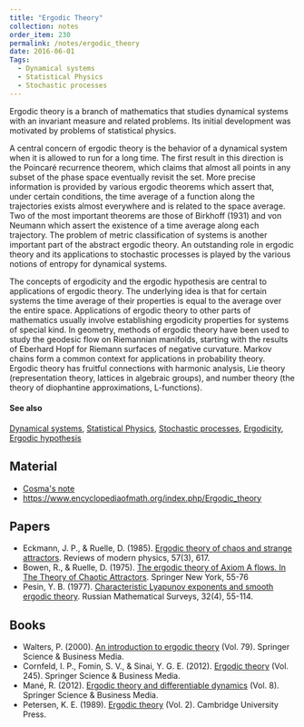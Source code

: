 ```yaml
---
title: "Ergodic Theory"
collection: notes
order_item: 230
permalink: /notes/ergodic_theory
date: 2016-06-01
Tags:
  - Dynamical systems
  - Statistical Physics
  - Stochastic processes
---
```


Ergodic theory is a branch of mathematics that studies dynamical systems with an invariant measure and related problems. Its initial development was motivated by problems of statistical physics.

A central concern of ergodic theory is the behavior of a dynamical system when it is allowed to run for a long time. The first result in this direction is the Poincaré recurrence theorem, which claims that almost all points in any subset of the phase space eventually revisit the set. More precise information is provided by various ergodic theorems which assert that, under certain conditions, the time average of a function along the trajectories exists almost everywhere and is related to the space average. Two of the most important theorems are those of Birkhoff (1931) and von Neumann which assert the existence of a time average along each trajectory.
The problem of metric classification of systems is another important part of the abstract ergodic theory. An outstanding role in ergodic theory and its applications to stochastic processes is played by the various notions of entropy for dynamical systems.

The concepts of ergodicity and the ergodic hypothesis are central to applications of ergodic theory. The underlying idea is that for certain systems the time average of their properties is equal to the average over the entire space. Applications of ergodic theory to other parts of mathematics usually involve establishing ergodicity properties for systems of special kind. In geometry, methods of ergodic theory have been used to study the geodesic flow on Riemannian manifolds, starting with the results of Eberhard Hopf for Riemann surfaces of negative curvature. Markov chains form a common context for applications in probability theory. Ergodic theory has fruitful connections with harmonic analysis, Lie theory (representation theory, lattices in algebraic groups), and number theory (the theory of diophantine approximations, L-functions).


#### See also
[Dynamical systems](/notes/dynamical_systems), [Statistical Physics](/notes/statistical_physics), [Stochastic processes](/notes/stochastic_processes), [Ergodicity](/notes/ergodicity), [Ergodic hypothesis](/notes/ergodic_hypothesis)


## Material
* [Cosma's note](http://bactra.org/notebooks/ergodic-theory.html)
* https://www.encyclopediaofmath.org/index.php/Ergodic_theory


## Papers
* Eckmann, J. P., & Ruelle, D. (1985). [Ergodic theory of chaos and strange attractors](https://math.dartmouth.edu/archive/m53f11/public_html/Eckmann1985RMP_review_ergodic_theory.pdf). Reviews of modern physics, 57(3), 617.
* Bowen, R., & Ruelle, D. (1975). [The ergodic theory of Axiom A flows. In The Theory of Chaotic Attractors](http://www.academia.edu/download/46241902/bf0138984820160605-9606-1azbdwc.pdf). Springer New York, 55-76
* Pesin, Y. B. (1977). [Characteristic Lyapunov exponents and smooth ergodic theory](http://www.turpion.org/php/full/infoFT.phtml?journal_id=rm&paper_id=1639). Russian Mathematical Surveys, 32(4), 55-114.


## Books
* Walters, P. (2000). [An introduction to ergodic theory](https://www.goodreads.com/book/show/769299.An_Introduction_to_Ergodic_Theory) (Vol. 79). Springer Science & Business Media.
* Cornfeld, I. P., Fomin, S. V., & Sinai, Y. G. E. (2012). [Ergodic theory](https://www.goodreads.com/book/show/21993526-ergodic-theory) (Vol. 245). Springer Science & Business Media.
* Mané, R. (2012). [Ergodic theory and differentiable dynamics](https://www.goodreads.com/book/show/15912899-ergodic-theory-and-differentiable-dynamics) (Vol. 8). Springer Science & Business Media.
* Petersen, K. E. (1989). [Ergodic theory](https://www.goodreads.com/book/show/769298.Ergodic_Theory) (Vol. 2). Cambridge University Press.


